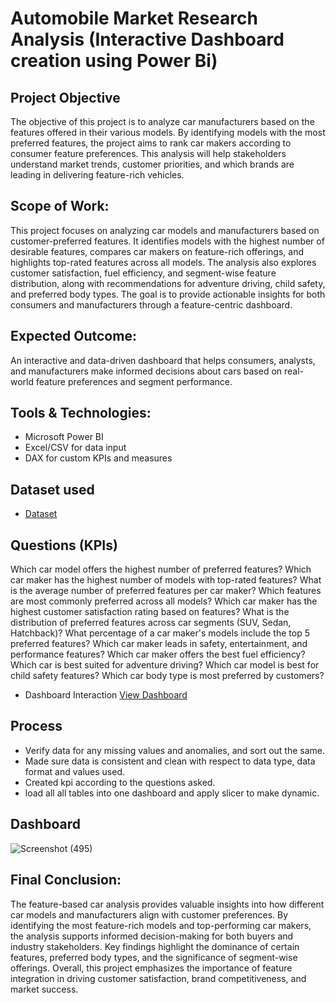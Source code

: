 # Automobile Market Research Analysis (Interactive Dashboard creation using Power Bi)
## Project Objective
The objective of this project is to analyze car manufacturers based on the features offered in their various models. By identifying models with the most preferred features, the project aims to rank car makers according to consumer feature preferences. This analysis will help stakeholders understand market trends, customer priorities, and which brands are leading in delivering feature-rich vehicles.


## Scope of Work:

This project focuses on analyzing car models and manufacturers based on customer-preferred features. It identifies models with the highest number of desirable features, compares car makers on feature-rich offerings, and highlights top-rated features across all models. The analysis also explores customer satisfaction, fuel efficiency, and segment-wise feature distribution, along with recommendations for adventure driving, child safety, and preferred body types. The goal is to provide actionable insights for both consumers and manufacturers through a feature-centric dashboard.

## Expected Outcome:
An interactive and data-driven dashboard that helps consumers, analysts, and manufacturers make informed decisions about cars based on real-world feature preferences and segment performance.

## Tools & Technologies:

- Microsoft Power BI
- Excel/CSV for data input
- DAX for custom KPIs and measures

## Dataset used
- <a href="https://docs.google.com/spreadsheets/d/1P2mB0Z4Gn9FyUBhj2cI443nRjnSgNx34/edit?usp=drive_link&ouid=101368825255311313144&rtpof=true&sd=true">Dataset</a>

## Questions (KPIs)
Which car model offers the highest number of preferred features?
Which car maker has the highest number of models with top-rated features?
What is the average number of preferred features per car maker?
Which features are most commonly preferred across all models?
Which car maker has the highest customer satisfaction rating based on features?
What is the distribution of preferred features across car segments (SUV, Sedan, Hatchback)?
What percentage of a car maker's models include the top 5 preferred features?
Which car maker leads in safety, entertainment, and performance features?
Which car maker offers the best fuel efficiency?
Which car is best suited for adventure driving?
Which car model is best for child safety features?
Which car body type is most preferred by customers?

- Dashboard Interaction <a href="https://drive.google.com/file/d/1iNr_zARwUvlmUNuA7G058vQQGCcDUULA/view?usp=drive_link">View Dashboard</a>

## Process
- Verify data for any missing values and anomalies, and sort out the same.
- Made sure data is consistent and clean with respect to data type, data format and values used.
- Created kpi according to the questions asked.
- load all all tables into one dashboard and apply slicer to make dynamic.

## Dashboard

![Screenshot (495)](https://drive.google.com/file/d/1iNr_zARwUvlmUNuA7G058vQQGCcDUULA/view?usp=drive_link)



## Final Conclusion:

The feature-based car analysis provides valuable insights into how different car models and manufacturers align with customer preferences. By identifying the most feature-rich models and top-performing car makers, the analysis supports informed decision-making for both buyers and industry stakeholders. Key findings highlight the dominance of certain features, preferred body types, and the significance of segment-wise offerings. Overall, this project emphasizes the importance of feature integration in driving customer satisfaction, brand competitiveness, and market success.

